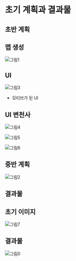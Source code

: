 # 초기 계획과 결과물

## 초반 계획

## 맵 생성
![그림1](https://user-images.githubusercontent.com/71679947/101417068-73dbde00-392e-11eb-80b7-38cd8487b498.png) <br>

## UI
![그림3](https://user-images.githubusercontent.com/71679947/101417072-74747480-392e-11eb-9195-1d77be0145e4.png) <br>
- 모티브가 된 UI

## UI 변천사
![그림4](https://user-images.githubusercontent.com/71679947/101417073-750d0b00-392e-11eb-9ae7-eb2a70c7f960.png) <br>

![그림5](https://user-images.githubusercontent.com/71679947/101417075-750d0b00-392e-11eb-850b-306ae1c65796.png) <br>

![그림6](https://user-images.githubusercontent.com/71679947/101417077-75a5a180-392e-11eb-8ffc-c4f75a76324d.png)


## 중반 계획

![그림2](https://user-images.githubusercontent.com/71679947/101417070-74747480-392e-11eb-95e8-6a2cbbc71a56.png) <br>

## 결과물

## 초기 이미지  
![그림7](https://user-images.githubusercontent.com/71679947/101417079-75a5a180-392e-11eb-97f2-8b3f4c5604f2.png) <br>

## 결과물
![그림0](https://user-images.githubusercontent.com/71679947/101417063-72aab100-392e-11eb-99bc-8cfcad4bf508.PNG)



